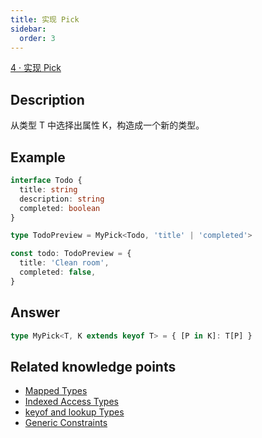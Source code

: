 ```yaml
---
title: 实现 Pick
sidebar:
  order: 3
---
```


[4 · 实现 Pick](https://github.com/type-challenges/type-challenges/blob/master/questions/4-easy-pick/README.zh-CN.md)

## Description

从类型 T 中选择出属性 K，构造成一个新的类型。

## Example

``` ts
interface Todo {
  title: string
  description: string
  completed: boolean
}

type TodoPreview = MyPick<Todo, 'title' | 'completed'>

const todo: TodoPreview = {
  title: 'Clean room',
  completed: false,
}
```

## Answer

``` ts
type MyPick<T, K extends keyof T> = { [P in K]: T[P] }
```

## Related knowledge points

- [Mapped Types](https://www.typescriptlang.org/docs/handbook/2/mapped-types.html)
- [Indexed Access Types](https://www.typescriptlang.org/docs/handbook/2/indexed-access-types.html)
- [keyof and lookup Types](https://www.typescriptlang.org/docs/handbook/release-notes/typescript-2-1.html#keyof-and-lookup-types)
- [Generic Constraints](https://www.typescriptlang.org/docs/handbook/2/generics.html#generic-constraints)

